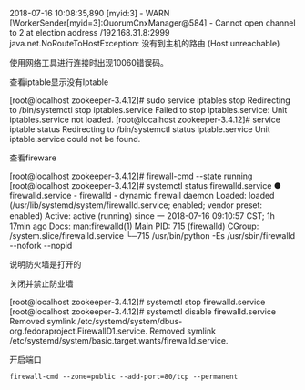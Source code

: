 2018-07-16 10:08:35,890 [myid:3] - WARN  [WorkerSender[myid=3]:QuorumCnxManager@584] - Cannot open channel to 2 at election address /192.168.31.8:2999
java.net.NoRouteToHostException: 没有到主机的路由 (Host unreachable)

使用网络工具进行连接时出现10060错误码。

查看iptable显示没有Iptable

[root@localhost zookeeper-3.4.12]# sudo service iptables stop
Redirecting to /bin/systemctl stop iptables.service
Failed to stop iptables.service: Unit iptables.service not loaded.
[root@localhost zookeeper-3.4.12]# service iptable status
Redirecting to /bin/systemctl status iptable.service
Unit iptable.service could not be found.

查看fireware

[root@localhost zookeeper-3.4.12]# firewall-cmd --state
running
[root@localhost zookeeper-3.4.12]# systemctl status firewalld.service
● firewalld.service - firewalld - dynamic firewall daemon
   Loaded: loaded (/usr/lib/systemd/system/firewalld.service; enabled; vendor preset: enabled)
   Active: active (running) since 一 2018-07-16 09:10:57 CST; 1h 17min ago
     Docs: man:firewalld(1)
 Main PID: 715 (firewalld)
   CGroup: /system.slice/firewalld.service
           └─715 /usr/bin/python -Es /usr/sbin/firewalld --nofork --nopid

说明防火墙是打开的

关闭并禁止防业墙

[root@localhost zookeeper-3.4.12]# systemctl stop firewalld.service
[root@localhost zookeeper-3.4.12]# systemctl disable firewalld.service
Removed symlink /etc/systemd/system/dbus-org.fedoraproject.FirewallD1.service.
Removed symlink /etc/systemd/system/basic.target.wants/firewalld.service.



开启端口

```
firewall-cmd --zone=public --add-port=80/tcp --permanent
```
